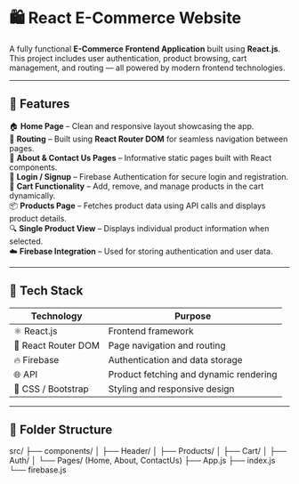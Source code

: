 # 🛍️ React E-Commerce Website

A fully functional **E-Commerce Frontend Application** built using **React.js**.  
This project includes user authentication, product browsing, cart management, and routing — all powered by modern frontend technologies.

---

## 🚀 Features

🏠 **Home Page** – Clean and responsive layout showcasing the app.  
🧭 **Routing** – Built using **React Router DOM** for seamless navigation between pages.  
🧾 **About & Contact Us Pages** – Informative static pages built with React components.  
🔐 **Login / Signup** – Firebase Authentication for secure login and registration.  
🛒 **Cart Functionality** – Add, remove, and manage products in the cart dynamically.  
📦 **Products Page** – Fetches product data using API calls and displays product details.  
🔍 **Single Product View** – Displays individual product information when selected.  
☁️ **Firebase Integration** – Used for storing authentication and user data.  

---

## 🧰 Tech Stack

| Technology | Purpose |
|-------------|----------|
| ⚛️ React.js | Frontend framework |
| 🔄 React Router DOM | Page navigation and routing |
| 🔥 Firebase | Authentication and data storage |
| 🌐 API | Product fetching and dynamic rendering |
| 💅 CSS / Bootstrap | Styling and responsive design |

---
## 📂 Folder Structure

src/
├── components/
│ ├── Header/
│ ├── Products/
│ ├── Cart/
│ ├── Auth/
│ └── Pages/ (Home, About, ContactUs)
├── App.js
├── index.js
└── firebase.js


